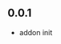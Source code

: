 <!-- https://developers.home-assistant.io/docs/add-ons/presentation#keeping-a-changelog -->

## 0.0.1

- addon init

